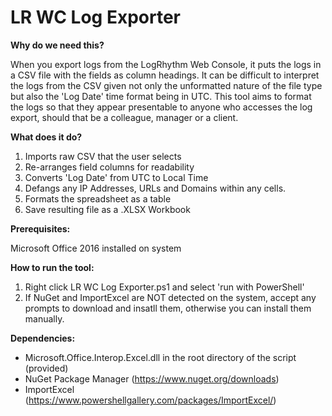 # LR WC Log Exporter

**Why do we need this?**

When you export logs from the LogRhythm Web Console, it puts the logs in a CSV file with the fields as column headings. It can be difficult to interpret the logs from the CSV given not only the unformatted nature of the file type but also the 'Log Date' time format being in UTC. This tool aims to format the logs so that they appear presentable to anyone who accesses the log export, should that be a colleague, manager or a client. 

**What does it do?**
1) Imports raw CSV that the user selects
2) Re-arranges field columns for readability
3) Converts 'Log Date' from UTC to Local Time
4) Defangs any IP Addresses, URLs and Domains within any cells.
5) Formats the spreadsheet as a table
6) Save resulting file as a .XLSX Workbook

**Prerequisites:**

Microsoft Office 2016 installed on system

**How to run the tool:**
1) Right click LR WC Log Exporter.ps1 and select 'run with PowerShell'
2) If NuGet and ImportExcel are NOT detected on the system, accept any prompts to download and insatll them, otherwise you can install them manually.

**Dependencies:**
- Microsoft.Office.Interop.Excel.dll in the root directory of the script (provided)
- NuGet Package Manager (https://www.nuget.org/downloads)
- ImportExcel (https://www.powershellgallery.com/packages/ImportExcel/)

